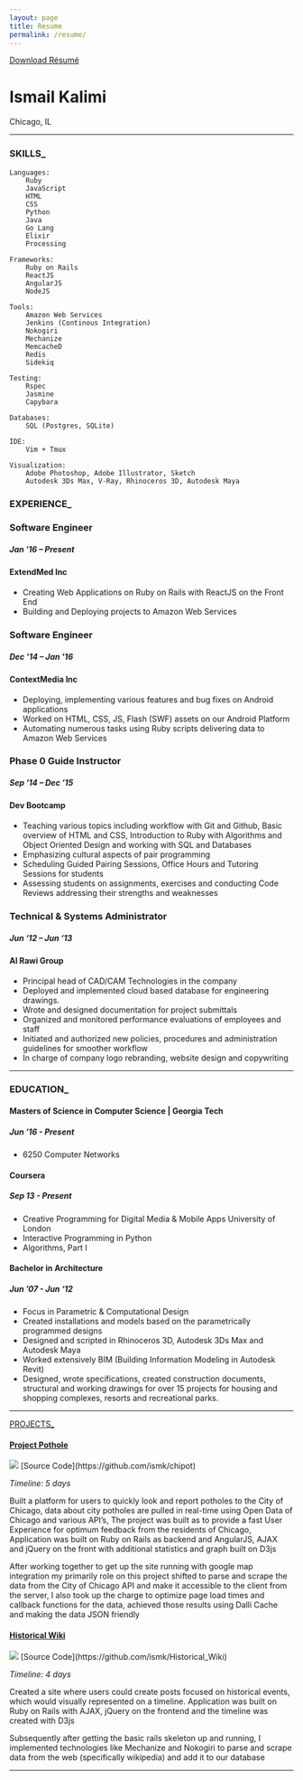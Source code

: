 ```yaml
---
layout: page
title: Resume
permalink: /resume/
---
```

<a href="/public/ismail_kalimi_resume.pdf" id="resume-download"><h7>Download Résumé</h7></a>

# Ismail Kalimi
Chicago, IL


***

### SKILLS_

    Languages:
        Ruby
        JavaScript
        HTML
        CSS
        Python
        Java
        Go Lang
        Elixir
        Processing

    Frameworks:
        Ruby on Rails
        ReactJS
        AngularJS
        NodeJS

    Tools:
        Amazon Web Services
        Jenkins (Continous Integration)
        Nokogiri
        Mechanize
        MemcacheD
        Redis
        Sidekiq

    Testing:
        Rspec
        Jasmine
        Capybara

    Databases:
        SQL (Postgres, SQLite)

    IDE:
        Vim + Tmux

    Visualization:
        Adobe Photoshop, Adobe Illustrator, Sketch
        Autodesk 3Ds Max, V-Ray, Rhinoceros 3D, Autodesk Maya


### EXPERIENCE_

### Software Engineer

##### Jan '16 – Present

#### ExtendMed Inc

* Creating Web Applications on Ruby on Rails with ReactJS on the Front End
* Building and Deploying projects to Amazon Web Services

### Software Engineer

##### Dec '14 – Jan '16

#### ContextMedia Inc

* Deploying, implementing various features and bug fixes on Android applications
* Worked on HTML, CSS, JS, Flash (SWF) assets on our Android Platform
* Automating numerous tasks using Ruby scripts delivering data to Amazon Web Services

### Phase 0 Guide Instructor

##### Sep '14 – Dec '15

#### Dev Bootcamp

* Teaching various topics including workflow with Git and Github, Basic overview of HTML and CSS, Introduction to Ruby with Algorithms and Object Oriented Design and working with SQL and Databases
* Emphasizing cultural aspects of pair programming
* Scheduling Guided Pairing Sessions, Office Hours and Tutoring Sessions for students
* Assessing students on assignments, exercises and conducting Code Reviews addressing their strengths and weaknesses

### Technical & Systems Administrator

##### Jun ‘12 – Jun ‘13

#### Al Rawi Group

* Principal head of CAD/CAM Technologies in the company
* Deployed and implemented cloud based database for engineering drawings.
* Wrote and designed documentation for project submittals
* Organized and monitored performance evaluations of employees and staff
* Initiated and authorized new policies, procedures and administration guidelines for smoother workflow
* In charge of company logo rebranding, website design and copywriting

***

### EDUCATION_

#### Masters of Science in Computer Science | Georgia Tech

##### Jun ’16 - Present

* 6250 Computer Networks


#### Coursera

##### Sep 13 - Present

* Creative Programming for Digital Media & Mobile Apps University of London
* Interactive Programming in Python
* Algorithms, Part I


#### Bachelor in Architecture

##### Jun ’07 - Jun ‘12

* Focus in Parametric & Computational Design
* Created installations and models based on the parametrically programmed designs
* Designed and scripted in Rhinoceros 3D, Autodesk 3Ds Max and Autodesk Maya
* Worked extensively BIM (Building Information Modeling in Autodesk Revit)
* Designed, wrote specifications, created construction documents, structural and working drawings for over 15 projects for housing and shopping complexes, resorts and recreational parks.

***

<a href="#" id="projects">PROJECTS_</a>

#### [Project Pothole](http://project-pothole.herokuapp.com/)
<img src="/imgs/projectpothole.jpeg" class="prjimg">
[Source Code](https://github.com/ismk/chipot)

*Timeline: 5 days*

Built a platform for users to quickly look and report potholes to the City of Chicago, data about city potholes are pulled in real-time using Open Data of Chicago and various API’s, The project was built as to provide a fast User Experience for optimum feedback from the residents of Chicago, Application was built on Ruby on Rails as backend and AngularJS, AJAX and jQuery on the front with additional statistics and graph built on D3js

After working together to get up the site running with google map integration my primarily role on this project shifted to parse and scrape the data from the City of Chicago API and make it accessible to the client from the server, I also took up the charge to optimize page load times and callback functions for the data, achieved those results using Dalli Cache and making the data JSON friendly

#### [Historical Wiki](http://historic-wiki.herokuapp.com/)
<img src="/imgs/historicwiki.jpeg" class="prjimg">
[Source Code](https://github.com/ismk/Historical_Wiki)

*Timeline: 4 days*

Created a site where users could create posts focused on historical events, which would visually represented on a timeline. Application was built on Ruby on Rails with AJAX, jQuery on the frontend and the timeline was created with D3js

Subsequently after getting the basic rails skeleton up and running, I implemented technologies like Mechanize and Nokogiri to parse and scrape data from the web (specifically wikipedia) and add it to our database

***
